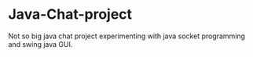 # Java-Chat-project
Not so big java chat project experimenting with java socket programming and swing java GUI.
